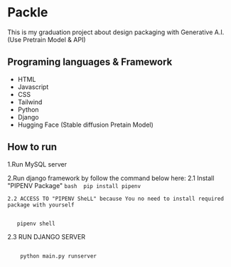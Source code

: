 # Packle
This is my graduation project about design packaging with Generative A.I. (Use Pretrain Model &amp; API)

## Programing languages & Framework
* HTML
* Javascript
* CSS
* Tailwind
* Python
* Django
* Hugging Face (Stable diffusion Pretain Model)

## How to run 

1.Run MySQL server 

2.Run django framework by follow the command below here:
    2.1 Install "PIPENV Package"
```bash  pip install pipenv```


    2.2 ACCESS TO "PIPENV SheLL" because You no need to install required package with yourself

    
```bash

   pipenv shell

```

  2.3 RUN DJANGO SERVER
  
```bash

    python main.py runserver

```

